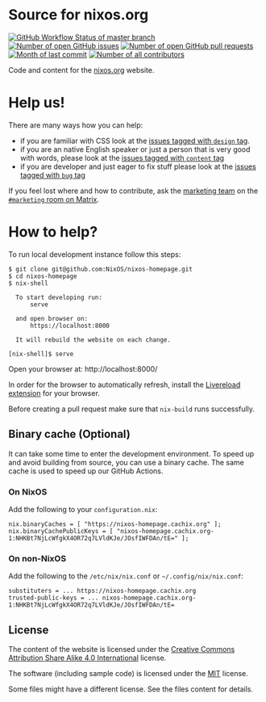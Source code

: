 # Source for nixos.org

[![GitHub Workflow Status of master branch](https://img.shields.io/github/workflow/status/nixos/nixos-homepage/Build%20&%20Deploy%20to%20Netlify?style=flat)](https://github.com/NixOS/nixos-homepage/actions?query=workflow%3A%22Build+%26+Deploy+to+Netlify%22) [![Number of open GitHub issues](https://img.shields.io/github/issues/nixos/nixos-homepage?style=flat&color=red)](https://github.com/nixos/nixos-homepage/issues) [![Number of open GitHub pull requests](https://img.shields.io/github/issues-pr/nixos/nixos-homepage?style=flat&color=blue)](https://github.com/nixos/nixos-homepage/pulls) [![Month of last commit](https://img.shields.io/github/last-commit/NixOS/nixos-homepage?style=flat)](https://github.com/NixOS/nixos-homepage/commits/master) [![Number of all contributors](https://img.shields.io/badge/all_contributors-10-orange.svg?style=flat)](https://github.com/nixos/nixos-homepage#how-to-help)

Code and content for the [nixos.org](https://nixos.org) website.


# Help us!

There are many ways how you can help:

- if you are familiar with CSS look at the [issues tagged with `design` tag](https://github.com/NixOS/nixos-homepage/issues?q=is%3Aissue+is%3Aopen+label%3Adesign).
- if you are an native English speaker or just a person that is very good with words, please look at the [issues tagged with `content` tag](https://github.com/NixOS/nixos-homepage/issues?q=is%3Aissue+is%3Aopen+label%3Acontent)
- if you are developer and just eager to fix stuff please look at the [issues tagged with `bug` tag](https://github.com/NixOS/nixos-homepage/issues?q=is%3Aissue+is%3Aopen+label%3Abug)

If you feel lost where and how to contribute, ask the [marketing team](https://nixos.org/community/teams/marketing.html) on the [`#marketing` room on Matrix](https://matrix.to/#/#marketing:nixos.org).


# How to help?

To run local development instance follow this steps:

    $ git clone git@github.com:NixOS/nixos-homepage.git
    $ cd nixos-homepage
    $ nix-shell

      To start developing run:
          serve

      and open browser on:
          https://localhost:8000

      It will rebuild the website on each change.

    [nix-shell]$ serve

Open your browser at: http://localhost:8000/

In order for the browser to automatically refresh, install the [Livereload extension](http://livereload.com/extensions/) for your browser.

Before creating a pull request make sure that `nix-build` runs successfully.


## Binary cache (Optional)

It can take some time to enter the development environment. To speed up and avoid building from source, you can use a binary cache. The same cache is used to speed up our GitHub Actions.

### On NixOS

Add the following to your `configuration.nix`:

```
nix.binaryCaches = [ "https://nixos-homepage.cachix.org" ];
nix.binaryCachePublicKeys = [ "nixos-homepage.cachix.org-1:NHKBt7NjLcWfgkX4OR72q7LVldKJe/JOsfIWFDAn/tE=" ];
```

### On non-NixOS

Add the following to the `/etc/nix/nix.conf` or `~/.config/nix/nix.conf`:

```
substituters = ... https://nixos-homepage.cachix.org
trusted-public-keys = ... nixos-homepage.cachix.org-1:NHKBt7NjLcWfgkX4OR72q7LVldKJe/JOsfIWFDAn/tE=
```


## License

The content of the website is licensed under the [Creative Commons Attribution Share Alike 4.0 International](LICENSES/CC-BY-SA-4.0.txt) license.

The software (including sample code) is licensed under the [MIT](LICENSES/MIT.txt) license.

Some files might have a different license. See the files content for details.
